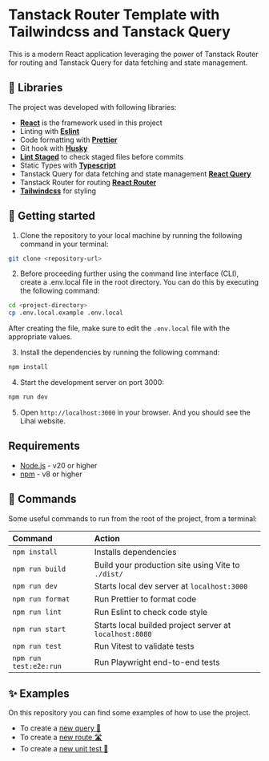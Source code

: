 # Tanstack Router Template with Tailwindcss and Tanstack Query

This is a modern React application leveraging the power of Tanstack Router for
routing and Tanstack Query for data fetching and state management.

## 🚀 Libraries

The project was developed with following libraries:

- **[React](https://reactjs.org/)** is the framework used in this project
- Linting with **[Eslint](https://eslint.org)**
- Code formatting with **[Prettier](https://prettier.io)**
- Git hook with **[Husky](https://github.com/typicode/husky)**
- **[Lint Staged](https://github.com/okonet/lint-staged)** to check staged files
  before commits
- Static Types with **[Typescript](https://www.typescriptlang.org)**
- Tanstack Query for data fetching and state management
  **[React Query](https://tanstack.com/query/latest)**
- Tanstack Router for routing
  **[React Router](https://tanstack.com/router/latest)**
- **[Tailwindcss](https://tailwindcss.com)** for styling

## 🔨 Getting started

1. Clone the repository to your local machine by running the following command
   in your terminal:

```bash
git clone <repository-url>
```

2. Before proceeding further using the command line interface (CLI), create a
   .env.local file in the root directory. You can do this by executing the
   following command:

```bash
cd <project-directory>
cp .env.local.example .env.local
```

After creating the file, make sure to edit the `.env.local` file with the
appropriate values.

3. Install the dependencies by running the following command:

```bash
npm install
```

4. Start the development server on port 3000:

```bash
npm run dev
```

5. Open `http://localhost:3000` in your browser. And you should see the Lihai
   website.

## Requirements

- [Node.js](https://nodejs.org) - v20 or higher
- [npm](https://www.npmjs.com/) - v8 or higher

## 🧞 Commands

Some useful commands to run from the root of the project, from a terminal:

| Command                | Action                                                  |
| :--------------------- | :------------------------------------------------------ |
| `npm install`          | Installs dependencies                                   |
| `npm run build`        | Build your production site using Vite to `./dist/`      |
| `npm run dev`          | Starts local dev server at `localhost:3000`             |
| `npm run format`       | Run Prettier to format code                             |
| `npm run lint`         | Run Eslint to check code style                          |
| `npm run start`        | Starts local builded project server at `localhost:8080` |
| `npm run test`         | Run Vitest to validate tests                            |
| `npm run test:e2e:run` | Run Playwright end-to-end tests                         |

## ✨ Examples

On this repository you can find some examples of how to use the project.

- To create a
  [new query 📡](https://github.com/lihaitech/incentive-platform-panel/blob/main/docs/queries.md)
- To create a
  [new route 🛣️](https://github.com/lihaitech/incentive-platform-panel/blob/main/docs/routes.md)
- To create a
  [new unit test 🧪](https://github.com/lihaitech/incentive-platform-panel/blob/main/docs/unit-tests.md)
